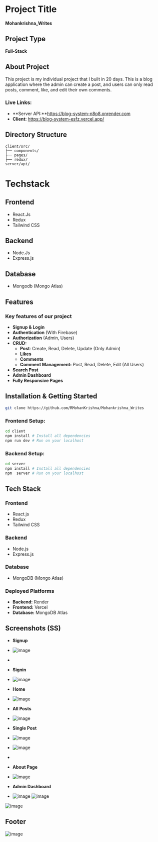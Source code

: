 # Project Title
**Mohankrishna_Writes**

## Project Type
**Full-Stack**

## About Project
This project is my individual project that I built in 20 days. This is a blog application where the admin can create a post, and users can only read posts, comment, like, and edit their own comments.

### Live Links:
- **Server API:**https://blog-system-n8p8.onrender.com
- **Client:** https://blog-system-esfz.vercel.app/

## Directory Structure
```
client/src/
├── components/
├── pages/
├── redux/
server/api/
```

# Techstack
## Frontend
- React.Js
- Redux
 - Tailwind CSS
## Backend
- Node.Js
- Express.js
## Database
- Mongodb (Mongo Atlas)



## Features
### Key features of our project
- **Signup & Login**
- **Authentication** (With Firebase)
- **Authorization** (Admin, Users)
- **CRUD:**
  - **Post**: Create, Read, Delete, Update (Only Admin)
  - **Likes**
  - **Comments**
  - **Comment Management:** Post, Read, Delete, Edit (All Users)
- **Search Post**
- **Admin Dashboard**
- **Fully Responsive Pages**

## Installation & Getting Started

```sh
git clone https://github.com/RMohanKrishna/Mohankrishna_Writes
```

### Frontend Setup:
```sh
cd client
npm install # Install all dependencies
npm run dev # Run on your localhost
```

### Backend Setup:
```sh
cd server
npm install # Install all dependencies
npm  server # Run on your localhost
```

## Tech Stack
### **Frontend**
- React.js
- Redux
- Tailwind CSS

### **Backend**
- Node.js
- Express.js

### **Database**
- MongoDB (Mongo Atlas)

### **Deployed Platforms**
- **Backend:** Render
- **Frontend:** Vercel
- **Database:** MongoDB Atlas

## Screenshots (SS)
- **Signup**
- ![image](https://github.com/user-attachments/assets/23f1f2e6-02df-4e6c-84c0-f70e199f8e7d)

- 
- **Signin**
- ![image](https://github.com/user-attachments/assets/0ffb7d96-fe2c-4b9d-a634-e5e7c7183096)

- **Home**
- ![image](https://github.com/user-attachments/assets/0df45334-2f29-4321-bb33-ab92ecf4d956)

- **All Posts**
- ![image](https://github.com/user-attachments/assets/c8472dce-bfcb-481b-b3c8-7a4cb65461bb)

- **Single Post**
- ![image](https://github.com/user-attachments/assets/5e815e4e-f319-47cc-8e9f-fd03d562fad8)

- ![image](https://github.com/user-attachments/assets/ae77d0ba-cceb-4adc-afbd-bdb136821149)

- 
- **About Page**
- ![image](https://github.com/user-attachments/assets/5410ad7c-4ccb-4a87-b186-1300ddc0c659)

- **Admin Dashboard**
- ![image](https://github.com/user-attachments/assets/db4468ae-9fd3-4108-aabd-cd9b9b937195)
![image](https://github.com/user-attachments/assets/05e3cb71-866c-492a-997a-3c9e6c20ea68)


![image](https://github.com/user-attachments/assets/fb9bc556-a365-4ec9-aebb-fdba39bb6499)


## Footer
![image](https://github.com/user-attachments/assets/5e30a892-d92b-439e-a2d0-8f88268a5180)

